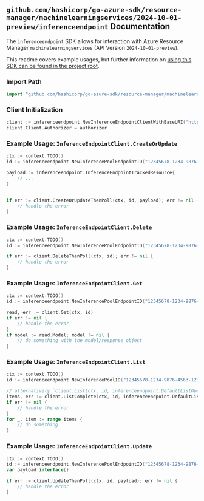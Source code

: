 
## `github.com/hashicorp/go-azure-sdk/resource-manager/machinelearningservices/2024-10-01-preview/inferenceendpoint` Documentation

The `inferenceendpoint` SDK allows for interaction with Azure Resource Manager `machinelearningservices` (API Version `2024-10-01-preview`).

This readme covers example usages, but further information on [using this SDK can be found in the project root](https://github.com/hashicorp/go-azure-sdk/tree/main/docs).

### Import Path

```go
import "github.com/hashicorp/go-azure-sdk/resource-manager/machinelearningservices/2024-10-01-preview/inferenceendpoint"
```


### Client Initialization

```go
client := inferenceendpoint.NewInferenceEndpointClientWithBaseURI("https://management.azure.com")
client.Client.Authorizer = authorizer
```


### Example Usage: `InferenceEndpointClient.CreateOrUpdate`

```go
ctx := context.TODO()
id := inferenceendpoint.NewInferencePoolEndpointID("12345678-1234-9876-4563-123456789012", "example-resource-group", "workspaceName", "inferencePoolName", "endpointName")

payload := inferenceendpoint.InferenceEndpointTrackedResource{
	// ...
}


if err := client.CreateOrUpdateThenPoll(ctx, id, payload); err != nil {
	// handle the error
}
```


### Example Usage: `InferenceEndpointClient.Delete`

```go
ctx := context.TODO()
id := inferenceendpoint.NewInferencePoolEndpointID("12345678-1234-9876-4563-123456789012", "example-resource-group", "workspaceName", "inferencePoolName", "endpointName")

if err := client.DeleteThenPoll(ctx, id); err != nil {
	// handle the error
}
```


### Example Usage: `InferenceEndpointClient.Get`

```go
ctx := context.TODO()
id := inferenceendpoint.NewInferencePoolEndpointID("12345678-1234-9876-4563-123456789012", "example-resource-group", "workspaceName", "inferencePoolName", "endpointName")

read, err := client.Get(ctx, id)
if err != nil {
	// handle the error
}
if model := read.Model; model != nil {
	// do something with the model/response object
}
```


### Example Usage: `InferenceEndpointClient.List`

```go
ctx := context.TODO()
id := inferenceendpoint.NewInferencePoolID("12345678-1234-9876-4563-123456789012", "example-resource-group", "workspaceName", "inferencePoolName")

// alternatively `client.List(ctx, id, inferenceendpoint.DefaultListOperationOptions())` can be used to do batched pagination
items, err := client.ListComplete(ctx, id, inferenceendpoint.DefaultListOperationOptions())
if err != nil {
	// handle the error
}
for _, item := range items {
	// do something
}
```


### Example Usage: `InferenceEndpointClient.Update`

```go
ctx := context.TODO()
id := inferenceendpoint.NewInferencePoolEndpointID("12345678-1234-9876-4563-123456789012", "example-resource-group", "workspaceName", "inferencePoolName", "endpointName")
var payload interface{}

if err := client.UpdateThenPoll(ctx, id, payload); err != nil {
	// handle the error
}
```
